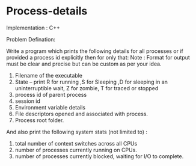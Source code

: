 # Process-details

Implementation : C++ 

Problem Defination:

Write a program which prints the following details for all processes or if provided a process id explicitly then for only that: Note : Format for output must be clear and precise but can be custom as per your idea. 

1. Filename of the executable
2. State – print R for running ,S for Sleeping ,D for sleeping in an uninterruptible wait, Z for zombie, T for traced or stopped 
3. process id of parent process 
4. session id
5. Environment variable details 
6. File descriptors opened and associated with process. 
7. Process root folder.

And also print the following system stats (not limited to) : 
1. total number of context switches across all CPUs 
2. number of processes currently running on CPUs.
3. number of processes currently blocked, waiting for I/O to complete.
